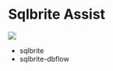 # Sqlbrite Assist

[![](https://jitpack.io/v/znyang/sqlbrite-assist.svg)](https://jitpack.io/#znyang/sqlbrite-assist)

* sqlbrite
* sqlbrite-dbflow
